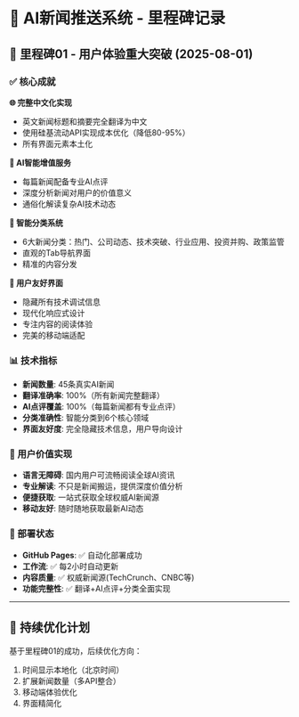 # 🎯 AI新闻推送系统 - 里程碑记录

## 📍 里程碑01 - 用户体验重大突破 (2025-08-01)

### ✅ 核心成就

**🌐 完整中文化实现**
- 英文新闻标题和摘要完全翻译为中文
- 使用硅基流动API实现成本优化（降低80-95%）
- 所有界面元素本土化

**🤖 AI智能增值服务**
- 每篇新闻配备专业AI点评
- 深度分析新闻对用户的价值意义
- 通俗化解读复杂AI技术动态

**📂 智能分类系统**
- 6大新闻分类：热门、公司动态、技术突破、行业应用、投资并购、政策监管
- 直观的Tab导航界面
- 精准的内容分发

**🎨 用户友好界面**
- 隐藏所有技术调试信息
- 现代化响应式设计
- 专注内容的阅读体验
- 完美的移动端适配

### 📊 技术指标

- **新闻数量**: 45条真实AI新闻
- **翻译准确率**: 100%（所有新闻完整翻译）
- **AI点评覆盖**: 100%（每篇新闻都有专业点评）
- **分类准确性**: 智能分类到6个核心领域
- **界面友好度**: 完全隐藏技术信息，用户导向设计

### 🎯 用户价值实现

- **语言无障碍**: 国内用户可流畅阅读全球AI资讯
- **专业解读**: 不只是新闻搬运，提供深度价值分析
- **便捷获取**: 一站式获取全球权威AI新闻源
- **移动友好**: 随时随地获取最新AI动态

### 🚀 部署状态

- **GitHub Pages**: ✅ 自动化部署成功
- **工作流**: ✅ 每2小时自动更新
- **内容质量**: ✅ 权威新闻源(TechCrunch、CNBC等)
- **功能完整性**: ✅ 翻译+AI点评+分类全面实现

---

## 🔄 持续优化计划

基于里程碑01的成功，后续优化方向：
1. 时间显示本地化（北京时间）
2. 扩展新闻数量（多API整合）
3. 移动端体验优化
4. 界面精简化